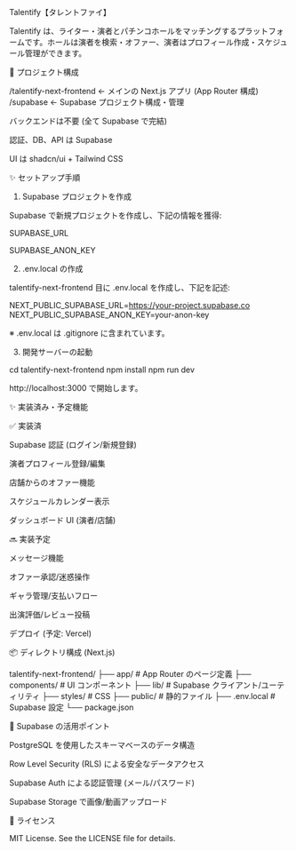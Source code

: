 Talentify【タレントファイ】

Talentify は、ライター・演者とパチンコホールをマッチングするプラットフォームです。ホールは演者を検索・オファー、演者はプロフィール作成・スケジュール管理ができます。

📁 プロジェクト構成

/talentify-next-frontend   ← メインの Next.js アプリ (App Router 構成)
/supabase                  ← Supabase プロジェクト構成・管理

バックエンドは不要 (全て Supabase で完結)

認証、DB、API は Supabase

UI は shadcn/ui + Tailwind CSS

✨ セットアップ手順

1. Supabase プロジェクトを作成

Supabase で新規プロジェクトを作成し、下記の情報を獲得:

SUPABASE_URL

SUPABASE_ANON_KEY

2. .env.local の作成

talentify-next-frontend 目に .env.local を作成し、下記を記述:

NEXT_PUBLIC_SUPABASE_URL=https://your-project.supabase.co
NEXT_PUBLIC_SUPABASE_ANON_KEY=your-anon-key

※ .env.local は .gitignore に含まれています。

3. 開発サーバーの起動

cd talentify-next-frontend
npm install
npm run dev

http://localhost:3000 で開始します。

✨ 実装済み・予定機能

✅ 実装済

Supabase 認証 (ログイン/新規登録)

演者プロフィール登録/編集

店舗からのオファー機能

スケジュールカレンダー表示

ダッシュボード UI (演者/店舗)

🔜 実装予定

メッセージ機能

オファー承認/迷惑操作

ギャラ管理/支払いフロー

出演評価/レビュー投稿

デプロイ (予定: Vercel)

📦 ディレクトリ構成 (Next.js)

talentify-next-frontend/
├── app/                 # App Router のページ定義
├── components/          # UI コンポーネント
├── lib/                 # Supabase クライアント/ユーティリティ
├── styles/              # CSS
├── public/              # 静的ファイル
├── .env.local           # Supabase 設定
└── package.json

🔐 Supabase の活用ポイント

PostgreSQL を使用したスキーマベースのデータ構造

Row Level Security (RLS) による安全なデータアクセス

Supabase Auth による認証管理 (メール/パスワード)

Supabase Storage で画像/動画アップロード

📄 ライセンス

MIT License. See the LICENSE file for details.
